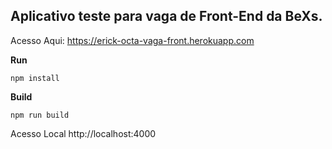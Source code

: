 ## Aplicativo teste para vaga de Front-End da BeXs.

Acesso Aqui: https://erick-octa-vaga-front.herokuapp.com

**Run**

```
npm install

```

**Build**

```
npm run build

```

Acesso Local http://localhost:4000
